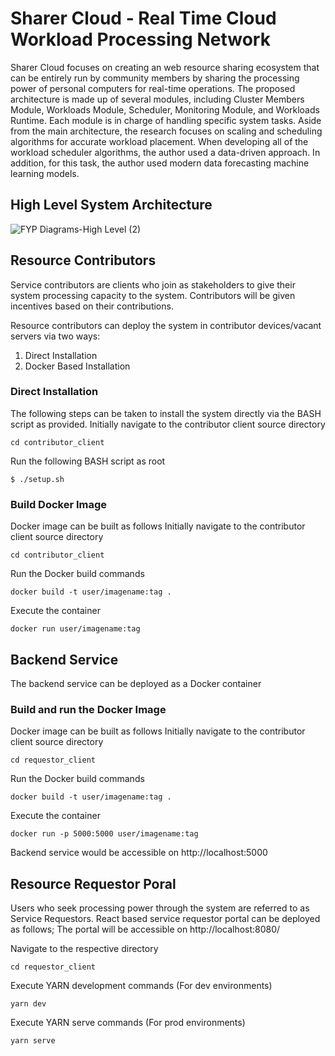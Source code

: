 # Sharer Cloud - Real Time Cloud Workload Processing Network
Sharer Cloud focuses on creating an web resource sharing ecosystem that can be entirely run by community members by sharing the processing power of personal computers for real-time operations. The proposed architecture is made up of several modules, including Cluster Members Module, Workloads Module, Scheduler, Monitoring Module, and Workloads Runtime. Each module is in charge of handling specific system tasks. Aside from the main architecture, the research focuses on scaling and scheduling algorithms for accurate workload placement. When developing all of the workload scheduler algorithms, the author used a data-driven approach. In addition, for this task, the author used modern data forecasting machine learning models.

## High Level System Architecture
![FYP Diagrams-High Level (2)](https://user-images.githubusercontent.com/3047253/178161752-1e491641-5773-48a7-a9c7-e1d771059050.jpg)

## Resource Contributors
Service contributors are clients who join as stakeholders to give their system processing capacity to the system. Contributors will be given incentives based on their contributions.

Resource contributors can deploy the system in contributor devices/vacant servers via two ways:

 1. Direct Installation
 2. Docker Based Installation
 
### Direct Installation
The following steps can be taken to install the system directly via the BASH script as provided.
Initially navigate to the contributor client source directory

    cd contributor_client
Run the following BASH script as root

    $ ./setup.sh

### Build Docker Image
Docker image can be built as follows
Initially navigate to the contributor client source directory

    cd contributor_client
  Run the Docker build commands
  

    docker build -t user/imagename:tag .
Execute the container

    docker run user/imagename:tag

## Backend Service
The backend service can be deployed as a Docker container

### Build and run the Docker Image
Docker image can be built as follows
Initially navigate to the contributor client source directory

    cd requestor_client
  Run the Docker build commands
  

    docker build -t user/imagename:tag .
Execute the container

    docker run -p 5000:5000 user/imagename:tag
Backend service would be accessible on http://localhost:5000

## Resource Requestor Poral
Users who seek processing power through the system are referred to as Service Requestors.
React based service requestor portal can be deployed as follows; The portal will be accessible on http://localhost:8080/

Navigate to the respective directory

    cd requestor_client

Execute YARN development commands (For dev environments)

    yarn dev
    
Execute YARN serve commands (For prod environments)

    yarn serve
